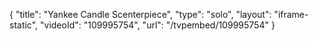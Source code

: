{
    "title": "Yankee Candle Scenterpiece",
    "type": "solo",
    "layout": "iframe-static",
    "videoId": "109995754",
    "url": "\/tvpembed\/109995754"
}